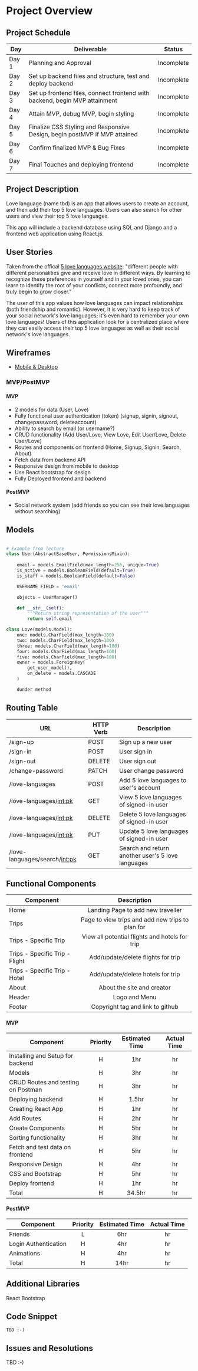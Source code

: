 # Project Overview

## Project Schedule

| Day   | Deliverable                          | Status     |
| ----- | ------------------------------------ | ---------- |
| Day 1 | Planning and Approval                | Incomplete |
| Day 2 | Set up backend files and structure, test and deploy backend | Incomplete |
| Day 3 | Set up frontend files, connect frontend with backend, begin MVP attainment | Incomplete |
| Day 4 | Attain MVP, debug MVP, begin styling | Incomplete |
| Day 5 | Finalize CSS Styling and Responsive Design, begin postMVP if MVP attained | Incomplete |
| Day 6 | Confirm finalized MVP & Bug Fixes | Incomplete |
| Day 7 | Final Touches and deploying frontend | Incomplete |

## Project Description

Love language (name tbd) is an app that allows users to create an account, and then add their top 5 love languages. Users can also search for other users and view their top 5 love languages. 

This app will include a backend database using SQL and Django and a frontend web application using React.js.

## User Stories

Taken from the offical [5 love languages website](https://www.5lovelanguages.com/learn): "different people with different personalities give and receive love in different ways. By learning to recognize these preferences in yourself and in your loved ones, you can learn to identify the root of your conflicts, connect more profoundly, and truly begin to grow closer."

The user of this app values how love languages can impact relationships (both friendship and romantic). However, it is very hard to keep track of your social network's love languages; it's even hard to remember your own love languages! Users of this application look for a centralized place where they can easily access their top 5 love languages as well as their social network's love languages.  

## Wireframes

- [Mobile & Desktop](https://s3.amazonaws.com/assets.mockflow.com/app/wireframepro/company/C9c1df959635a4aee914f74a5cf3d9a7b/projects/M40WmDPcunb/pages/0aea6d2b5be04142ac95939134f00557/image/0aea6d2b5be04142ac95939134f00557.png?1648237490386)

### MVP/PostMVP

#### MVP

- 2 models for data (User, Love)
- Fully functional user authentication (token) (signup, signin, signout, changepassword, deleteaccount)
- Ability to search by email (or username?)
- CRUD functionality (Add User/Love, View Love, Edit User/Love, Delete User/Love)
- Routes and components on frontend (Home, Signup, Signin, Search, About)
- Fetch data from backend API
- Responsive design from mobile to desktop
- Use React bootstrap for design
- Fully Deployed frontend and backend

#### PostMVP

- Social network system (add friends so you can see their love languages without searching)

## Models

```py

# Example from lecture
class User(AbstractBaseUser, PermissionsMixin):
    
    email = models.EmailField(max_length=255, unique=True)
    is_active = models.BooleanField(default=True)
    is_staff = models.BooleanField(default=False)

    USERNAME_FIELD = 'email'

    objects = UserManager()

    def __str__(self):
        """Return string representation of the user"""
        return self.email

class Love(models.Model):
    one: models.CharField(max_length=100)
    two: models.CharField(max_length=100)
    three: models.CharField(max_length=100)
    four: models.CharField(max_length=100)
    five: models.CharField(max_length=100)
    owner = models.ForeignKey(
        get_user_model(),
        on_delete = models.CASCADE
    )

    dunder method 
```

## Routing Table

| **URL**     | **HTTP Verb** | **Description** |
| ----------- | ------------- | ---------------- |
| /sign-up | POST | Sign up a new user |
| /sign-in | POST | User sign in |
| /sign-out | DELETE | User sign out |
| /change-password | PATCH | User change password |
| /love-languages | POST | Add 5 love languages to user's account |
| /love-languages/<int:pk> | GET | View 5 love languages of signed-in user |
| /love-languages/<int:pk> | DELETE | Delete 5 love languages of signed-in user |
| /love-languages/<int:pk> | PUT | Update 5 love languages of signed-in user |
| /love-languages/search/<int:pk> | GET | Search and return another user's 5 love languages |

## Functional Components

| Component                      |                   Description                    |
| ------------------------------ | :----------------------------------------------: |
| Home                           |        Landing Page to add new traveller         |
| Trips                          | Page to view trips and add new trips to plan for |
| Trips - Specific Trip          |  View all potential flights and hotels for trip  |
| Trips - Specific Trip - Flight |        Add/update/delete flights for trip        |
| Trips - Specific Trip - Hotel  |        Add/update/delete hotels for trip         |
| About                          |            About the site and creator            |
| Header                         |                  Logo and Menu                   |
| Footer                         |         Copyright tag and link to github         |

#### MVP

| Component                          | Priority | Estimated Time | Actual Time |
| ---------------------------------- | :------: | :------------: | :---------: |
| Installing and Setup for backend   |    H     |      1hr       |     hr      |
| Models                             |    H     |      3hr       |     hr      |
| CRUD Routes and testing on Postman |    H     |      3hr       |     hr      |
| Deploying backend                  |    H     |     1.5hr      |     hr      |
| Creating React App                 |    H     |      1hr       |     hr      |
| Add Routes                         |    H     |      2hr       |     hr      |
| Create Components                  |    H     |      5hr       |     hr      |
| Sorting functionality              |    H     |      3hr       |     hr      |
| Fetch and test data on frontend    |    H     |      5hr       |     hr      |
| Responsive Design                  |    H     |      4hr       |     hr      |
| CSS and Bootstrap                  |    H     |      5hr       |     hr      |
| Deploy frontend                    |    H     |      1hr       |     hr      |
| Total                              |    H     |     34.5hr     |     hr      |

#### PostMVP

| Component            | Priority | Estimated Time | Actual Time |
| -------------------- | :------: | :------------: | :---------: |
| Friends              |    L     |      6hr       |     hr      |
| Login Authentication |    H     |      4hr       |     hr      |
| Animations           |    H     |      4hr       |     hr      |
| Total                |    H     |      14hr      |     hr      |

## Additional Libraries
React Bootstrap
## Code Snippet

```
TBD :-) 
```

## Issues and Resolutions
TBD :-)

